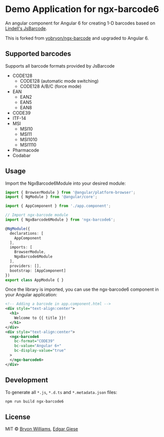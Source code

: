 # Demo Application for ngx-barcode6

An angular component for Angular 6 for creating 1-D barcodes based on [Lindell's JsBarcode](https://github.com/lindell/JsBarcode).

This is forked from [yobryon/ngx-barcode](https://github.com/yobryon/ngx-barcode) and upgraded to Angular 6.

## Supported barcodes

Supports all barcode formats provided by JsBarcode

- CODE128
  - CODE128 (automatic mode switching)
  - CODE128 A/B/C (force mode)
- EAN
  - EAN2
  - EAN5
  - EAN8
- CODE39
- ITF-14
- MSI
  - MSI10
  - MSI11
  - MSI1010
  - MSI1110
- Pharmacode
- Codabar

## Usage

Import the NgxBarcode6Module into your desired module:

```typescript
import { BrowserModule } from '@angular/platform-browser';
import { NgModule } from '@angular/core';

import { AppComponent } from './app.component';

// Import ngx-barcode module
import { NgxBarcode6Module } from 'ngx-barcode6';

@NgModule({
  declarations: [
    AppComponent
  ],
  imports: [
    BrowserModule,
    NgxBarcode6Module
  ],
  providers: [],
  bootstrap: [AppComponent]
})
export class AppModule { }
```

Once the library is imported, you can use the ngx-barcode6 component in your Angular application:

```xml
<!-- Adding a barcode in app.component.html -->
<div style="text-align:center">
  <h1>
    Welcome to {{ title }}!
  </h1>
</div>
<div style="text-align:center">
  <ngx-barcode6
    bc-format="CODE39"
    bc-value="Angular 6+"
    bc-display-value="true"
  >
  </ngx-barcode6>
</div>
```

## Development

To generate all `*.js`, `*.d.ts` and `*.metadata.json` files:

```bash
npm run build ngx-barcode6
```

## License

MIT © [Bryon Williams](mailto:bryon.williams@live.com), [Edgar Giese](mailto:edgar@egiese.de)
